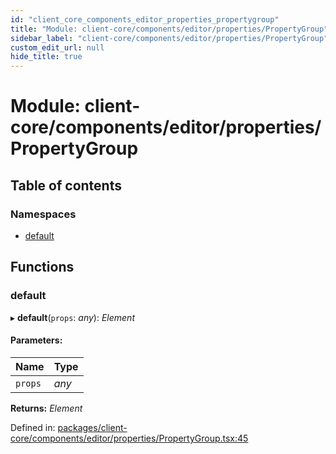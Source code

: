 ```yaml
---
id: "client_core_components_editor_properties_propertygroup"
title: "Module: client-core/components/editor/properties/PropertyGroup"
sidebar_label: "client-core/components/editor/properties/PropertyGroup"
custom_edit_url: null
hide_title: true
---
```


# Module: client-core/components/editor/properties/PropertyGroup

## Table of contents

### Namespaces

- [default](client_core_components_editor_properties_propertygroup.default.md)

## Functions

### default

▸ **default**(`props`: *any*): *Element*

#### Parameters:

Name | Type |
:------ | :------ |
`props` | *any* |

**Returns:** *Element*

Defined in: [packages/client-core/components/editor/properties/PropertyGroup.tsx:45](https://github.com/xr3ngine/xr3ngine/blob/9d253dc38/packages/client-core/components/editor/properties/PropertyGroup.tsx#L45)
